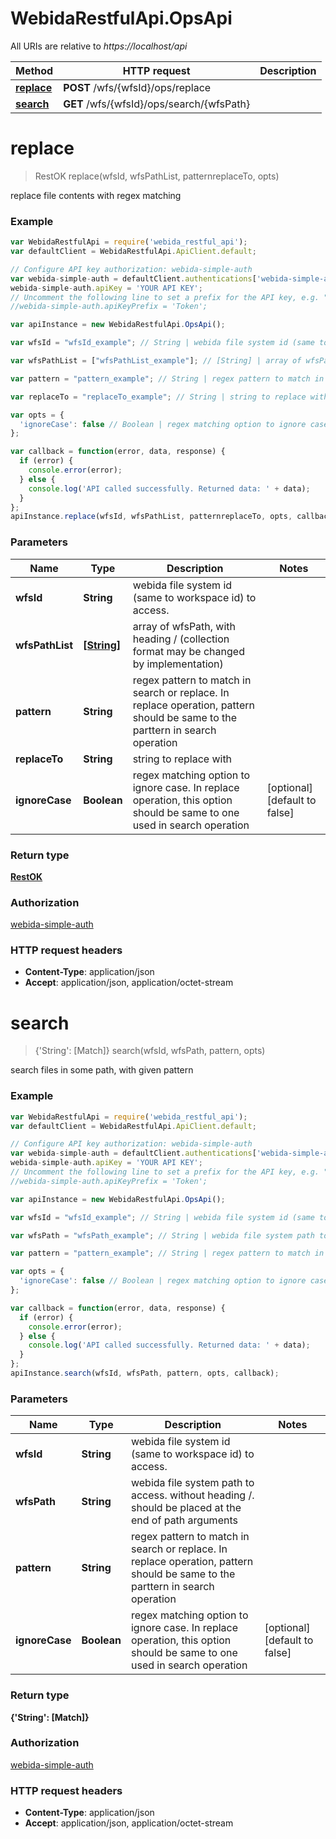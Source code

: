 # WebidaRestfulApi.OpsApi

All URIs are relative to *https://localhost/api*

Method | HTTP request | Description
------------- | ------------- | -------------
[**replace**](OpsApi.md#replace) | **POST** /wfs/{wfsId}/ops/replace | 
[**search**](OpsApi.md#search) | **GET** /wfs/{wfsId}/ops/search/{wfsPath} | 


<a name="replace"></a>
# **replace**
> RestOK replace(wfsId, wfsPathList, patternreplaceTo, opts)



replace file contents with regex matching

### Example
```javascript
var WebidaRestfulApi = require('webida_restful_api');
var defaultClient = WebidaRestfulApi.ApiClient.default;

// Configure API key authorization: webida-simple-auth
var webida-simple-auth = defaultClient.authentications['webida-simple-auth'];
webida-simple-auth.apiKey = 'YOUR API KEY';
// Uncomment the following line to set a prefix for the API key, e.g. "Token" (defaults to null)
//webida-simple-auth.apiKeyPrefix = 'Token';

var apiInstance = new WebidaRestfulApi.OpsApi();

var wfsId = "wfsId_example"; // String | webida file system id (same to workspace id) to access.

var wfsPathList = ["wfsPathList_example"]; // [String] | array of wfsPath, with heading /  (collection format may be changed by implementation)

var pattern = "pattern_example"; // String | regex pattern to match in search or replace. In replace operation, pattern should be same to the parttern in search operation 

var replaceTo = "replaceTo_example"; // String | string to replace with

var opts = { 
  'ignoreCase': false // Boolean | regex matching option to ignore case. In replace operation, this option should be same to one used in search operation 
};

var callback = function(error, data, response) {
  if (error) {
    console.error(error);
  } else {
    console.log('API called successfully. Returned data: ' + data);
  }
};
apiInstance.replace(wfsId, wfsPathList, patternreplaceTo, opts, callback);
```

### Parameters

Name | Type | Description  | Notes
------------- | ------------- | ------------- | -------------
 **wfsId** | **String**| webida file system id (same to workspace id) to access. | 
 **wfsPathList** | [**[String]**](String.md)| array of wfsPath, with heading /  (collection format may be changed by implementation) | 
 **pattern** | **String**| regex pattern to match in search or replace. In replace operation, pattern should be same to the parttern in search operation  | 
 **replaceTo** | **String**| string to replace with | 
 **ignoreCase** | **Boolean**| regex matching option to ignore case. In replace operation, this option should be same to one used in search operation  | [optional] [default to false]

### Return type

[**RestOK**](RestOK.md)

### Authorization

[webida-simple-auth](../README.md#webida-simple-auth)

### HTTP request headers

 - **Content-Type**: application/json
 - **Accept**: application/json, application/octet-stream

<a name="search"></a>
# **search**
> {&#39;String&#39;: [Match]} search(wfsId, wfsPath, pattern, opts)



search files in some path, with given pattern

### Example
```javascript
var WebidaRestfulApi = require('webida_restful_api');
var defaultClient = WebidaRestfulApi.ApiClient.default;

// Configure API key authorization: webida-simple-auth
var webida-simple-auth = defaultClient.authentications['webida-simple-auth'];
webida-simple-auth.apiKey = 'YOUR API KEY';
// Uncomment the following line to set a prefix for the API key, e.g. "Token" (defaults to null)
//webida-simple-auth.apiKeyPrefix = 'Token';

var apiInstance = new WebidaRestfulApi.OpsApi();

var wfsId = "wfsId_example"; // String | webida file system id (same to workspace id) to access.

var wfsPath = "wfsPath_example"; // String | webida file system path to access. without heading /. should be placed at the end of path arguments 

var pattern = "pattern_example"; // String | regex pattern to match in search or replace. In replace operation, pattern should be same to the parttern in search operation 

var opts = { 
  'ignoreCase': false // Boolean | regex matching option to ignore case. In replace operation, this option should be same to one used in search operation 
};

var callback = function(error, data, response) {
  if (error) {
    console.error(error);
  } else {
    console.log('API called successfully. Returned data: ' + data);
  }
};
apiInstance.search(wfsId, wfsPath, pattern, opts, callback);
```

### Parameters

Name | Type | Description  | Notes
------------- | ------------- | ------------- | -------------
 **wfsId** | **String**| webida file system id (same to workspace id) to access. | 
 **wfsPath** | **String**| webida file system path to access. without heading /. should be placed at the end of path arguments  | 
 **pattern** | **String**| regex pattern to match in search or replace. In replace operation, pattern should be same to the parttern in search operation  | 
 **ignoreCase** | **Boolean**| regex matching option to ignore case. In replace operation, this option should be same to one used in search operation  | [optional] [default to false]

### Return type

**{&#39;String&#39;: [Match]}**

### Authorization

[webida-simple-auth](../README.md#webida-simple-auth)

### HTTP request headers

 - **Content-Type**: application/json
 - **Accept**: application/json, application/octet-stream

